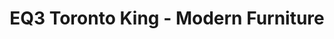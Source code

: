 ---
title: "EQ3 Toronto King - Modern Furniture"
url: /toronto/eq3-toronto-king-modern-furniture/
shop: furniture
---